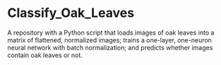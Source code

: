 # Classify_Oak_Leaves
 A repository with a Python script that loads images of oak leaves into a matrix of flattened, normalized images; trains a one-layer, one-neuron neural network with batch normalization; and predicts whether images contain oak leaves or not.
